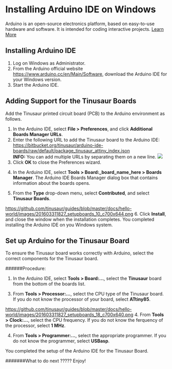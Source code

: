 # Installing Arduino IDE on Windows 

Arduino is an open-source electronics platform, based on easy-to-use hardware and software. It is intended for coding interactive projects.
[Learn More](https://www.arduino.cc/en/Guide/Introduction)

## Installing Arduino IDE

1. Log on Windows as Administrator. 
2. From the Arduino official website https://www.arduino.cc/en/Main/Software, download the Arduino IDE for your Windows version.
3. Start the Arduino IDE.
<!-- screenshot of Arduino IDE-->


## Adding Support for the Tinusaur Boards
Add the Tinusaur printed circuit board (PCB) to the Arduino environment as follows. 

1. In the Arduino IDE, select **File > Preferences**, and click **Additional Boards Manager URLs**.
2. Enter the following URL to add the Tinusaur board to the Arduino IDE:    
https://bitbucket.org/tinusaur/arduino-ide-boards/raw/default/package_tinusaur_attiny_index.json   
**INFO:** You can add multiple URLs by separating them on a new line.
![](https://github.com/tinusaur/guides/blob/master/docs/hello-world/images/201603311827_setupboards_05_c700x700_cropped.png)
3. Click **OK** to close the Preferences wizard.
<!-- pic Arduino IDE adding board URL -->
4. In the Arduino IDE, select **Tools > Board:_board_name_here > Boards Manager**.
The Arduino IDE Boards Manager dialog box that contains information about the boards opens.
<!-- pic Arduino IDE Boards Manager -->
5. From the **Type** drop-down menu, select **Contributed**, and select **Tinusaur Boards**.
<!--Arduino IDE Contributed Boards-->
https://github.com/tinusaur/guides/blob/master/docs/hello-world/images/201603311827_setupboards_10_c700x644.png
6. Click **Install**, and close the window when the installation completes. 
You completed installing the Arduino IDE on you Windows system.

## Set up Arduino for the Tinusaur Board
To ensure the Tinusaur board works correctly with Arduino, select the correct components for the Tinusaur board.

######Procedure:
1. In the Arduino IDE, select **Tools > Board:...**, select the **Tinusaur** board from the bottom of the boards list.
<!--Arduino IDE Tinusaur Board-->
3. From **Tools > Processor:...**, select the CPU type of the Tinusaur board.
If you do not know the processor of your board, select **ATtiny85**.
<!--Arduino IDE Tinusaur Board CPU-->
https://github.com/tinusaur/guides/blob/master/docs/hello-world/images/201603311827_setupboards_18_c700x640.png
4. From **Tools > Clock:...**, select the CPU frequency.
If you do not know the ferquency of the processor, select **1 MHz**.
<!--Arduino IDE Tinusaur Board Frequency-->
4. From **Tools > Programmer:...**, select the appropriate programmer.
If you do not know the programmer, select **USBasp**.
<!--Arduino IDE Tinusaur Board USBasp-->
You completed the setup of the Arduino IDE for the Tinusaur Board.

#######What to do next
?????
Enjoy!
